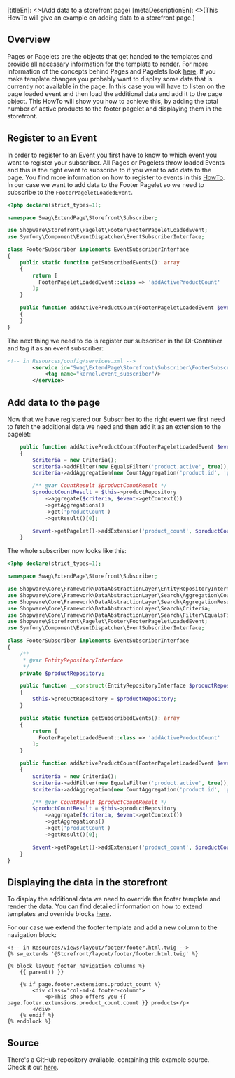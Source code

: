 [titleEn]: <>(Add data to a storefront page)
[metaDescriptionEn]: <>(This HowTo will give an example on adding data to a storefront page.)

## Overview

Pages or Pagelets are the objects that get handed to the templates and provide all necessary information for the template to render.
For more information of the concepts behind Pages and Pagelets look [here](./../2-internals/3-storefront/10-composite-data-loading.md).
If you make template changes you probably want to display some data that is currently not available in the page.
In this case you will have to listen on the page loaded event and then load the additional data and add it to the page object. 
This HowTo will show you how to achieve this, by adding the total number of active products to the footer pagelet and displaying them in the storefront.

## Register to an Event

In order to register to an Event you first have to know to which event you want to register your subscriber. All Pages or Pagelets throw loaded Events and this is the right event to subscribe to if you want to add data to the page.
You find more information on how to register to events in this [HowTo](./040-register-subscriber.md).
In our case we want to add data to the Footer Pagelet so we need to subscribe to the `FooterPageletLoadedEvent`.

```php
<?php declare(strict_types=1);

namespace Swag\ExtendPage\Storefront\Subscriber;

use Shopware\Storefront\Pagelet\Footer\FooterPageletLoadedEvent;
use Symfony\Component\EventDispatcher\EventSubscriberInterface;

class FooterSubscriber implements EventSubscriberInterface
{
    public static function getSubscribedEvents(): array
    {
        return [
          FooterPageletLoadedEvent::class => 'addActiveProductCount'  
        ];
    }

    public function addActiveProductCount(FooterPageletLoadedEvent $event): void
    {
    }
}
```

The next thing we need to do is register our subscriber in the DI-Container and tag it as an event subscriber:

```xml
<!-- in Resources/config/services.xml -->
        <service id="Swag\ExtendPage\Storefront\Subscriber\FooterSubscriber">
            <tag name="kernel.event_subscriber"/>
        </service>
```

## Add data to the page

Now that we have registered our Subscriber to the right event we first need to fetch the additional data we need and then add it as an extension to the pagelet:

```php
    public function addActiveProductCount(FooterPageletLoadedEvent $event): void
    {
        $criteria = new Criteria();
        $criteria->addFilter(new EqualsFilter('product.active', true));
        $criteria->addAggregation(new CountAggregation('product.id', 'productCount'));

        /** @var CountResult $productCountResult */
        $productCountResult = $this->productRepository
            ->aggregate($criteria, $event->getContext())
            ->getAggregations()
            ->get('productCount')
            ->getResult()[0];

        $event->getPagelet()->addExtension('product_count', $productCountResult);
    }
```

The whole subscriber now looks like this:

```php
<?php declare(strict_types=1);

namespace Swag\ExtendPage\Storefront\Subscriber;

use Shopware\Core\Framework\DataAbstractionLayer\EntityRepositoryInterface;
use Shopware\Core\Framework\DataAbstractionLayer\Search\Aggregation\CountAggregation;
use Shopware\Core\Framework\DataAbstractionLayer\Search\AggregationResult\CountResult;
use Shopware\Core\Framework\DataAbstractionLayer\Search\Criteria;
use Shopware\Core\Framework\DataAbstractionLayer\Search\Filter\EqualsFilter;
use Shopware\Storefront\Pagelet\Footer\FooterPageletLoadedEvent;
use Symfony\Component\EventDispatcher\EventSubscriberInterface;

class FooterSubscriber implements EventSubscriberInterface
{
    /**
     * @var EntityRepositoryInterface
     */
    private $productRepository;

    public function __construct(EntityRepositoryInterface $productRepository)
    {
        $this->productRepository = $productRepository;
    }

    public static function getSubscribedEvents(): array
    {
        return [
          FooterPageletLoadedEvent::class => 'addActiveProductCount'
        ];
    }

    public function addActiveProductCount(FooterPageletLoadedEvent $event): void
    {
        $criteria = new Criteria();
        $criteria->addFilter(new EqualsFilter('product.active', true));
        $criteria->addAggregation(new CountAggregation('product.id', 'productCount'));

        /** @var CountResult $productCountResult */
        $productCountResult = $this->productRepository
            ->aggregate($criteria, $event->getContext())
            ->getAggregations()
            ->get('productCount')
            ->getResult()[0];

        $event->getPagelet()->addExtension('product_count', $productCountResult);
    }
}
```

## Displaying the data in the storefront

To display the additional data we need to override the footer template and render the data.
You can find detailed information on how to extend templates and override blocks [here](./250-extending-storefront-block.md).

For our case we extend the footer template and add a new column to the navigation block:

```twig
<!-- in Resources/views/layout/footer/footer.html.twig -->
{% sw_extends '@Storefront/layout/footer/footer.html.twig' %}

{% block layout_footer_navigation_columns %}
    {{ parent() }}

    {% if page.footer.extensions.product_count %}
        <div class="col-md-4 footer-column">
            <p>This shop offers you {{ page.footer.extensions.product_count.count }} products</p>
        </div>
    {% endif %}
{% endblock %}
```

## Source

There's a GitHub repository available, containing this example source.
Check it out [here](https://github.com/shopware/swag-docs-extend-page).


